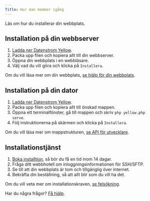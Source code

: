 ```yaml
---
Title: Hur man kommer igång
---
```

Läs om hur du installerar din webbplats.

## Installation på din webbserver

1. [Ladda ner Datenstrom Yellow](https://github.com/datenstrom/yellow/archive/main.zip).
2. Packa upp filen och kopiera allt till din webbserver. 
3. Öppna din webbplats i en webbläsare.
4. Välj vad du vill göra och klicka på `Installera`.

Om du vill läsa mer om din webbplats, [se hjälp för din webbplats](.).

## Installation på din dator

1. [Ladda ner Datenstrom Yellow](https://github.com/datenstrom/yellow/archive/main.zip).
2. Packa upp filen och kopiera allt till önskad mappen.
3. Öppna ett terminalfönster, gå till mappen och skriv `php yellow.php serve`.
5. Följ instruktionerna på skärmen och klicka på `Installera`.

Om du vill läsa mer om mappstrukturen, [se API för utvecklare](api-for-developers).

## Installationstjänst

1. [Boka installtion](https://datenstrom.se/sv/contact/), så bör du få en tid inom 14 dagar.
2. Fråga ditt webbhotell om inloggningsinformationen för SSH/SFTP.
3. Se till att din webbplats är tom och tillgänglig över internet.
4. Bekräfta din beställning, så att allt blir som du vill ha det.

Om du vill veta mer om installationskraven, [se felsökning](troubleshooting).

Har du några frågor? [Få hjälp](.).
